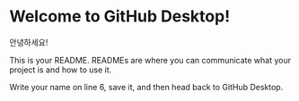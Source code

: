 # Welcome to GitHub Desktop!

안녕하세요!

This is your README. READMEs are where you can communicate what your project is and how to use it.

Write your name on line 6, save it, and then head back to GitHub Desktop.
